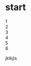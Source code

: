 # start


<div class="flex">
<div class="tile">1</div>
<div class="tile">2</div>
<div class="tile">3</div>
<div class="tile">4</div>
<div class="tile">5</div>
<div class="tile">6</div>
</div>



jklkjls
